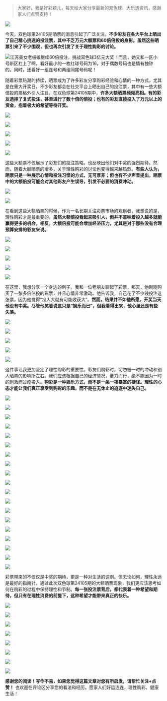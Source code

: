 > 大家好，我是好彩颖儿，每天给大家分享最新的双色球、大乐透资讯，感谢家人们点赞支持！

![](https://cdn.jsdelivr.net/gh/wangwenjie1314/PicCDN/2024-7-11/1720660897499-image.png)


今天，双色球第24105期晒票的消息引起了广泛关注。**不少彩友在各大平台上晒出了自己精心挑选的投注票，其中不乏万元大额票和60倍倍投的身影。虽然这些晒票引来了不少围观，但也再次引发了关于理性购彩的讨论。**


![江苏美女老板娘继续60倍投注，挑战双色球3亿元大奖！而且，她又和一区小号断区杠上了啊，看好最小的一枚红球号码为16，对于偶数号码也是情有独钟的。同时，还看好一组连号和两组同尾号码呢！](https://cdn.jsdelivr.net/gh/wangwenjie1314/PicCDN/2024-9-10/1725948810185-image.png)


随着彩票热潮的持续，晒票成为了许多彩友分享购彩经验和心情的一种方式。尤其是在重大开奖日，不少彩友都会在社交平台上晒出自己的投注票，其中有一些大额倍投的票格外引人注目。在双色球第24105期中，**许多大额晒票频频亮相。有的彩友选择了复式投注，甚至进行了数十倍的倍投；也有的彩友直接投入了万元以上的资金，抱着极大的希望等待开奖。**


![](https://cdn.jsdelivr.net/gh/wangwenjie1314/PicCDN/2024-9-10/1725949850981-image.png)


![](https://cdn.jsdelivr.net/gh/wangwenjie1314/PicCDN/2024-9-10/1725949940959-image.png)


![](https://cdn.jsdelivr.net/gh/wangwenjie1314/PicCDN/2024-9-10/1725948869182-image.png)





![](https://cdn.jsdelivr.net/gh/wangwenjie1314/PicCDN/2024-9-10/1725949759998-image.png)


![](https://cdn.jsdelivr.net/gh/wangwenjie1314/PicCDN/2024-9-10/1725949901923-image.png)


这些大额票不仅展示了彩友们的投注策略，也反映出他们对中奖的强烈期待。然而，随着大额晒票的增多，关于理性购彩的讨论也变得越来越热烈。**有些人认为，晒票只是一种展示心情和投注习惯的方式，无可厚非；但也有不少声音提出，晒票中的大额倍投可能会对其他彩友产生误导，引发不必要的消费冲动。**



![](https://cdn.jsdelivr.net/gh/wangwenjie1314/PicCDN/2024-9-10/1725949690713-image.png)


![](https://cdn.jsdelivr.net/gh/wangwenjie1314/PicCDN/2024-9-10/1725949643410-image.png)


在看到这些大额晒票的时候，作为一名长期关注彩票市场的观察者，我想说的是，理性购彩才是最重要的。**虽然大额倍投看起来吸引人，但并不意味着投入越多就能赢得更多的机会。相反，大额倍投可能会增加经济压力，尤其是对于那些没有合理预算安排的彩友来说。**

![](https://cdn.jsdelivr.net/gh/wangwenjie1314/PicCDN/2024-9-10/1725948926986-image.png)


![](https://cdn.jsdelivr.net/gh/wangwenjie1314/PicCDN/2024-9-10/1725949606908-image.png)


![](https://cdn.jsdelivr.net/gh/wangwenjie1314/PicCDN/2024-9-10/1725949549029-image.png)


![](https://cdn.jsdelivr.net/gh/wangwenjie1314/PicCDN/2024-9-10/1725949501589-image.png)


![](https://cdn.jsdelivr.net/gh/wangwenjie1314/PicCDN/2024-9-10/1725949029926-image.png)


在这里，我想分享一个身边的例子。我和一位老朋友聊起了彩票，那天，他刚刚购买了一张多倍倍投的彩票，并且心情非常激动。他告诉我，自己花了不少钱投注这张票，因为他觉得“投入大就有可能收获大”。**然而，结果并不如他所愿，开奖当天他没有中奖。尽管他笑着说这只是“娱乐而已”，但我看得出来，他心里还是有些失落。**

![](https://cdn.jsdelivr.net/gh/wangwenjie1314/PicCDN/2024-9-10/1725948916753-image.png)

![](https://cdn.jsdelivr.net/gh/wangwenjie1314/PicCDN/2024-9-10/1725948876129-image.png)

![](https://cdn.jsdelivr.net/gh/wangwenjie1314/PicCDN/2024-9-10/1725949490875-image.png)

![](https://cdn.jsdelivr.net/gh/wangwenjie1314/PicCDN/2024-9-10/1725949481400-image.png)


![](https://cdn.jsdelivr.net/gh/wangwenjie1314/PicCDN/2024-9-10/1725949466698-image.png)


这件事让我更加坚定了理性购彩的重要性。彩友们购彩时，切勿被一时的冲动和别人晒票的影响所左右。我们应该根据自己的经济情况，量力而行，绝不能因为一时的刺激而过度投入。**购彩是一种娱乐方式，而不是一条一夜暴富的捷径。理性的心态才能让我们真正享受到购彩的乐趣，而不是在无休止的追逐中迷失自己。**

![](https://cdn.jsdelivr.net/gh/wangwenjie1314/PicCDN/2024-9-10/1725949051632-image.png)


![](https://cdn.jsdelivr.net/gh/wangwenjie1314/PicCDN/2024-9-10/1725949022238-image.png)


![](https://cdn.jsdelivr.net/gh/wangwenjie1314/PicCDN/2024-9-10/1725949043422-image.png)

![](https://cdn.jsdelivr.net/gh/wangwenjie1314/PicCDN/2024-9-10/1725948939833-image.png)

![](https://cdn.jsdelivr.net/gh/wangwenjie1314/PicCDN/2024-9-10/1725948936012-image.png)


![](https://cdn.jsdelivr.net/gh/wangwenjie1314/PicCDN/2024-9-10/1725948949753-image.png)



![](https://cdn.jsdelivr.net/gh/wangwenjie1314/PicCDN/2024-9-10/1725948983651-image.png)

![](https://cdn.jsdelivr.net/gh/wangwenjie1314/PicCDN/2024-9-10/1725948978858-image.png)

![](https://cdn.jsdelivr.net/gh/wangwenjie1314/PicCDN/2024-9-10/1725948972927-image.png)

![](https://cdn.jsdelivr.net/gh/wangwenjie1314/PicCDN/2024-9-10/1725948967318-image.png)


![](https://cdn.jsdelivr.net/gh/wangwenjie1314/PicCDN/2024-9-10/1725948994672-image.png)


![](https://cdn.jsdelivr.net/gh/wangwenjie1314/PicCDN/2024-9-10/1725949002879-image.png)


![](https://cdn.jsdelivr.net/gh/wangwenjie1314/PicCDN/2024-9-10/1725949011172-image.png)


![](https://cdn.jsdelivr.net/gh/wangwenjie1314/PicCDN/2024-9-10/1725949062331-image.png)


![](https://cdn.jsdelivr.net/gh/wangwenjie1314/PicCDN/2024-9-10/1725949077730-image.png)

![](https://cdn.jsdelivr.net/gh/wangwenjie1314/PicCDN/2024-9-10/1725949104376-image.png)

![](https://cdn.jsdelivr.net/gh/wangwenjie1314/PicCDN/2024-9-10/1725949100880-image.png)

![](https://cdn.jsdelivr.net/gh/wangwenjie1314/PicCDN/2024-9-10/1725949097370-image.png)

![](https://cdn.jsdelivr.net/gh/wangwenjie1314/PicCDN/2024-9-10/1725949093792-image.png)


彩票带来的不仅仅是中奖的期待，更是一种对生活的调剂。但无论如何，理性永远是最好的指南针。通过此次双色球第24105期的大额晒票现象，我们更应该思考如何在购彩的过程中保持理性和节制。**每一张投注票背后，都代表着一种希望和期待，但只有在理性消费的前提下，这种希望才能带来真正的快乐。**


![](https://cdn.jsdelivr.net/gh/wangwenjie1314/PicCDN/2024-9-10/1725950122763-image.png)


![](https://cdn.jsdelivr.net/gh/wangwenjie1314/PicCDN/2024-9-10/1725949113746-image.png)


![](https://cdn.jsdelivr.net/gh/wangwenjie1314/PicCDN/2024-9-10/1725949071752-image.png)


![](https://cdn.jsdelivr.net/gh/wangwenjie1314/PicCDN/2024-9-10/1725948887794-image.png)

![](https://cdn.jsdelivr.net/gh/wangwenjie1314/PicCDN/2024-9-10/1725948882842-image.png)


![](https://cdn.jsdelivr.net/gh/wangwenjie1314/PicCDN/2024-9-10/1725948906860-image.png)

![](https://cdn.jsdelivr.net/gh/wangwenjie1314/PicCDN/2024-9-10/1725948862898-image.png)

![](https://cdn.jsdelivr.net/gh/wangwenjie1314/PicCDN/2024-9-10/1725948859218-image.png)


**感谢您的阅读！写作不易，如果您觉得这篇文章对您有所启发，请帮忙关注+点赞！** 也欢迎在评论区分享您的看法和经历。愿家人们好运连连，理性购彩，健康生活！